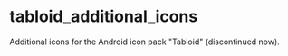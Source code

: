 # tabloid_additional_icons
Additional icons for the Android icon pack "Tabloid" (discontinued now).
